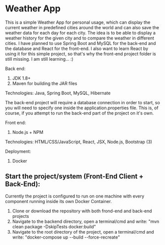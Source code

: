 Weather App
==

This is a simple Weather App for personal usage, which can display the current weather in predefined cities around the world and can also save the weather
data for each day for each city. The idea is to be able to display a weather history for the given city and to compare the weather in different cities. 
I have planned to use Spring Boot and MySQL for the back-end and the database and React for the front-end. I also want to learn React by using it for this
simple project, so that's why the front-end project folder is still missing. I am still learning... :)

Back end: 
1. JDK 1.8+
2. Maven for building the JAR files 

Technologies: 
Java, Spring Boot, MySQL, Hibernate

The back-end project will require a database connection in order to start, so you will need to specify one inside the application.properties file. 
This is, of course, if you attempt to run the back-end part of the project on it's own.

Front end: 
1. Node.js + NPM 

Technologies: 
HTML/CSS/JavaScript, React, JSX, Node.js, Bootstrap (3)

Deployment: 
1. Docker

## Start the project/system (Front-End Client + Back-End): 

Currently the project is configured to run on one machine with every component running inside its own Docker Container. 

1. Clone or download the repository with both frond-end and back-end projects
2. Navigate to the backend directory, open a terminal/cmd and write: "mvn clean package -DskipTests docker:build"
3. Navigate to the root directory of the project, open a terminal/cmd and write: "docker-compose up --build --force-recreate"